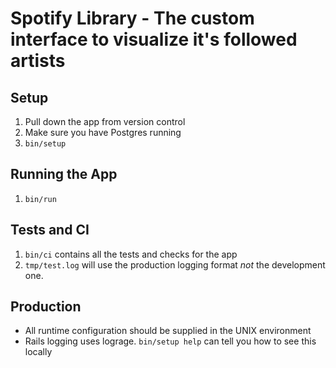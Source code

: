 # Spotify Library - The custom interface to visualize it's followed artists

## Setup

1. Pull down the app from version control
2. Make sure you have Postgres running
3. `bin/setup`

## Running the App

1. `bin/run`

## Tests and CI

1. `bin/ci` contains all the tests and checks for the app
2. `tmp/test.log` will use the production logging format
   *not* the development one.

## Production

* All runtime configuration should be supplied in the UNIX environment
* Rails logging uses lograge. `bin/setup help` can tell you how to see this locally
